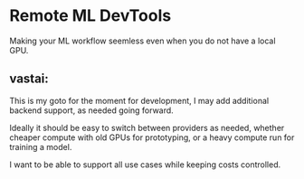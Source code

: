 # Remote ML DevTools

Making your ML workflow seemless even when you do not have a local GPU.

## vastai:

This is my goto for the moment for development, I may add additional backend support, as needed going forward.

Ideally it should be easy to switch between providers as needed, whether cheaper compute with old GPUs for prototyping, or a heavy compute run for training a model.

I want to be able to support all use cases while keeping costs controlled.